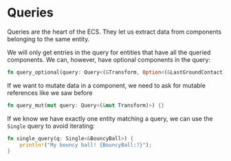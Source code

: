 # Queries

Queries are the heart of the ECS.
They let us extract data from components belonging to the same entity.

We will only get entries in the query for entities that have all the queried components.
We can, however, have optional components in the query:

```rust
fn query_optional(query: Query<(&Transform, Option<(&LastGroundContact)>)>) {}
```

If we want to mutate data in a component, we need to ask for mutable references like we saw before

```rust
fn query_mut(mut query: Query<(&mut Transform)>) {}
```

If we know we have exactly one entity matching a query, we can use the `Single` query to avoid iterating:

```rust
fn single_query(q: Single<&BouncyBall>) {
    println!("My bouncy ball! {BouncyBall:?}");
}
```


